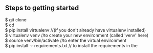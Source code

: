 ## Steps to getting started  <br>
$ git clone <repo> <br>
$ cd <repo> <br>
$ pip install virtualenv  //(if you don't already have virtualenv installed)<br>
$ virtualenv venv  //to create your new environment (called 'venv' here) <br>
$ source venv/bin/activate //to enter the virtual environment <br>
$ pip install -r requirements.txt // to install the requirements in the <br>
